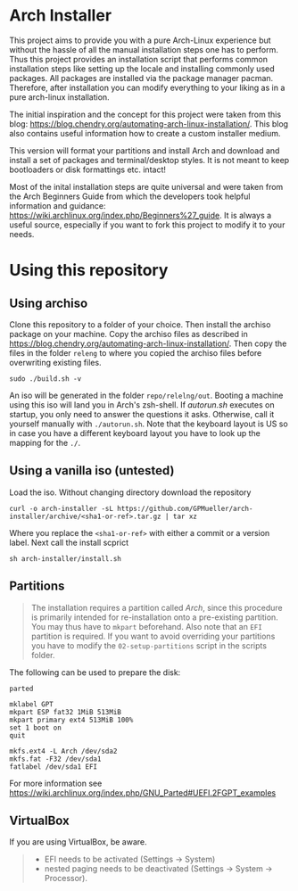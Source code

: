 Arch Installer
==============

This project aims to provide you with a pure Arch-Linux experience but without the hassle of all the manual installation
steps one has to perform. Thus this project provides an installation script that performs common installation steps like
setting up the locale and installing commonly used packages. All packages are installed via the package manager pacman.
Therefore, after installation you can modify everything to your liking as in a pure arch-linux installation.

The initial inspiration and the concept for this project were taken from this blog: https://blog.chendry.org/automating-arch-linux-installation/. This blog also contains useful information how to create 
a custom installer medium.

This version will format your partitions and install Arch and download and install
a set of packages and terminal/desktop styles. It is not meant to keep bootloaders or disk formattings etc. intact!

Most of the inital installation steps are quite universal and were taken from the Arch Beginners Guide from which the
developers took helpful information and guidance: https://wiki.archlinux.org/index.php/Beginners%27_guide. It is always
a useful source, especially if you want to fork this project to modify it to your needs.


Using this repository
=====================

## Using archiso
Clone this repository to a folder of your choice. Then install the archiso package on your machine. 
Copy the archiso files as described in https://blog.chendry.org/automating-arch-linux-installation/. 
Then copy the files in the folder `releng` to where you copied the archiso files before overwriting existing files.

    sudo ./build.sh -v

An iso will be generated in the folder `repo/relelng/out`.
Booting a machine using this iso will land you in Arch's zsh-shell.
If *autorun.sh* executes on startup, you only need to answer the questions it asks.
Otherwise, call it yourself manually with `./autorun.sh`. Note that the keyboard layout is US so in case you have
a different keyboard layout you have to look up the mapping for the `./`.


## Using a vanilla iso (untested)
Load the iso. Without changing directory download the repository

    curl -o arch-installer -sL https://github.com/GPMueller/arch-installer/archive/<sha1-or-ref>.tar.gz | tar xz

Where you replace the `<sha1-or-ref>` with either a commit or a version label. Next call the install scprict

    sh arch-installer/install.sh
    
    
## Partitions
> The installation requires a partition called *Arch*, since this procedure is primarily
> intended for re-installation onto a pre-existing partition. You may thus have to `mkpart` beforehand.
> Also note that an `EFI` partition is required.
> If you want to avoid overriding your partitions you have to modify the `02-setup-partitions` script in
> the scripts folder.

The following can be used to prepare the disk:

    parted

    mklabel GPT
    mkpart ESP fat32 1MiB 513MiB
    mkpart primary ext4 513MiB 100%
    set 1 boot on
    quit

    mkfs.ext4 -L Arch /dev/sda2
    mkfs.fat -F32 /dev/sda1
    fatlabel /dev/sda1 EFI

For more information see https://wiki.archlinux.org/index.php/GNU_Parted#UEFI.2FGPT_examples


## VirtualBox
If you are using VirtualBox, be aware.
> - EFI needs to be activated (Settings -> System) 
> - nested paging needs to be deactivated (Settings -> System -> Processor).
